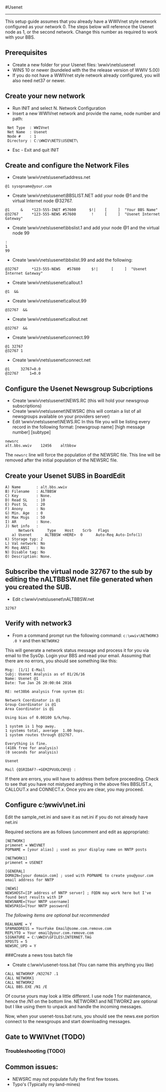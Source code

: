 #Usenet
***

This setup guide assumes that you already have a WWIVnet style network
configured as your network 0. The steps below will reference the Usenet node as 1, or the second network.
Change this number as required to work with your BBS.

## Prerequisites
* Create a new folder for your Usenet files: \wwiv\nets\usenet
* WINS 10 or newer (bundeled with the the release version of WWIV 5.00)
* If you do not have a WWIVnet style network already configured, you will also need net37 or newer.

## Create your new network
* Run INIT and select N. Network Configuration
* Insert a new WWIVnet network and provide the name, node number and path:
```
 Net Type  : WWIVnet                                                      
 Net Name  : Usenet                                                    
 Node #    : 1                                                            
 Directory : C:\WWIV\NETS\USENET\   
```
* Esc - Exit and quit INIT

## Create and configure the Network Files
* Create \wwiv\nets\usenet\address.net
```
@1 sysopname@your.com
```
* Create \wwiv\nets\usenet\BBSLIST.NET add your node @1 and the virtual Internet node @32767. 
```
@1     &    *123-555-INET #57600      $!|    [     ]  "Your BBS Name"
@32767      *123-555-NEWS #57600       !     [     ]  "Usenet Internet Gateway"
```
* Create \wwiv\nets\usenet\bbslist.1 and add your node @1 and the virtual node 99
```
:
1
99
```
* Create \wwiv\nets\usenet\bbslist.99 and add the following:
```
@32767      *123-555-NEWS   #57600     $!|      [     ]  "Usenet Internet Gateway"
```
* Create \wwiv\nets\usenet\callout.1
```
@1  &&
```
* Create \wwiv\nets\usenet\callout.99
```
@32767  &&
```
* Create \wwiv\nets\usenet\callout.net
```
@32767  &&
```
* Create \wwiv\nets\usenet\connect.99
```
@1 32767
@32767 1 
```
* Create \wwiv\nets\usenet\connect.net
```
@1     32767=0.0
@32767     1=0.0
```
## Configure the Usenet Newsgroup Subcriptions
* Create \wwiv\nets\usenet\NEWS.RC (this will hold your newsgroup subscriptions)
* Create \wwiv\nets\usenet\NEWSRC (this will contain a list of all newsgroups available on your providers server)
* Edit \wwiv\nets\usenet\NEWS.RC In this file you will be listing every record in the following format:
[newsgroup name] [high message number] [subtype] 
```
newsrc
alt.bbs.wwiv    12456    altbbsw
```
The ```newsrc``` line will force the population of the NEWSRC file. This line will be removed after the initial population of the NEWSRC file.

## Create your Usenet SUBS in BoardEdit

```
A) Name       : alt.bbs.wwiv
B) Filename   : ALTBBSW
C) Key        : None.
D) Read SL    : 10
E) Post SL    : 20
F) Anony      : No
G) Min. Age   : 0
H) Max Msgs   : 50
I) AR         : None.
J) Net info   :
      Network      Type    Host    Scrb   Flags
   a) Usenet      ALTBBSW <HERE>  0      Auto-Req Auto-Info(1)
K) Storage typ: 2
L) Val network: No
M) Req ANSI   : No
N) Disable tag: No
O) Description: None.     
```

## Subscribe the virtual node 32767 to the sub by editing the nALTBBSW.net file generated when you created the SUB.
* Edit c:\wwiv\nets\usenet\nALTBBSW.net
```
32767
```
##  Verify with network3
* From a command prompt run the following command:
``` c:\wwiv\NETWORK3 .0 Y ``` 
and then 
``` NETWORK2 ```

This will generate a network status message and process it for you via email 
to the SysOp. Login your BBS and read your email. Assuming that there are no errors, you should 
see something like this:

```
Msg:  [1/1] E-Mail
Subj: Usenet Analysis as of 01/26/16
Name: Usenet @1
Date: Tue Jan 26 20:00:04 2016

RE: net38b6 analysis from system @1:

Network Coordinator is @1
Group Coordinator is @1
Area Coordinator is @1

Using bias of 0.00100 $/k/hop.

1 system is 1 hop away.
1 systems total, average  1.00 hops.
1 system routes through @32767.

Everything is fine.
(418k free for analysis)
(0 seconds for analysis)

Usenet

Mail {QSRIDAF?-+GEMZPVUOLCNY@} :
```
If there are errors, you will have to address them before proceeding. Check to 
see that you have not mistyped anything in the above files BBSLIST.x, 
CALLOUT.x and CONNECT.x. Once you are clear, you may proceed.

## Configure c:\wwiv\net.ini 

Edit the sample_net.ini and save it as net.ini if you do not already have net.ini

Required sections are as follows (uncomment and edit as appropriate): 

``` 
[NETWORK] 
primenet = WWIVNET 
POPNAME = [your alias] ; used as your display name on NNTP posts

[NETWORK1]
primenet = USENET

[GENERAL]
DOMAIN=[your domain.com] ; used with POPNAME to create you@your.com email address for NNTP

[NEWS]
NEWSHOST=[IP address of NNTP server] ; FQDN may work here but I've found best results with IP
NEWSNAME=[Your NNTP username]
NEWSPASS=[Your NNTP password]
```
*The following items are optional but recommended*
```
REALNAME = Y 
SPAMADDRESS = YourFake Email@some.com.remove.com
REPLYTO = Your email@your.com.remove.com
SIGNATURE = C:\WWIV\GFILES\INTERNET.TAG
XPOSTS = 5
NEWSRC_UPD = Y
```

###Create a news toss batch file
* Create c:\wwiv\usenet-toss.bat (You can name this anything you like)
```
CALL NETWORKP /N32767 .1
CALL NETWORK1
CALL NETWORK2
CALL BBS.EXE /N1 /E
```
Of course yours may look a little different. I use node 1 for maintenance, hence the /N1 on the bottom line.
NETWORK1 and NETWORK2 are optional but I like using them to unpack and handle the incoming messages. 

Now, when your usenet-toss.bat runs, you should see the news.exe portion 
connect to the newsgroups and start downloading messages.

## Gate to WWIVnet (TODO)

### Troubleshooting (TODO)

## Common issues:
* NEWSRC may not populate fully the first few tosses.
* Typo's (Typically my land-mines)




